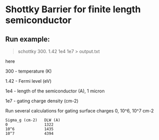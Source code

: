 # Shottky Barrier for finite length semiconductor


## Run example:
> schottky 300. 1.42 1e4 1e7 > output.txt

here

300 - temperature (K)

1.42 - Fermi level (eV)

1e4 - length of the semiconductor (A), 1 micron

1e7 - gating charge density (cm-2)

Run several calculations for gating surface charges 0, 10^6, 10^7 cm-2
```
Sigma_g (cm-2)   DLW (A)
0                1322
10^6             1435
10^7             4394
```



